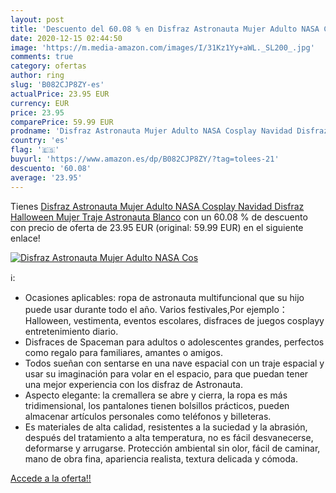 ```yaml
---
layout: post
title: 'Descuento del 60.08 % en Disfraz Astronauta Mujer Adulto NASA Cos'
date: 2020-12-15 02:44:50
image: 'https://m.media-amazon.com/images/I/31Kz1Yy+aWL._SL200_.jpg'
comments: true
category: ofertas
author: ring
slug: 'B082CJP8ZY-es'
actualPrice: 23.95 EUR
currency: EUR
price: 23.95
comparePrice: 59.99 EUR
prodname: 'Disfraz Astronauta Mujer Adulto NASA Cosplay Navidad Disfraz Halloween Mujer Traje Astronauta Blanco'
country: 'es'
flag: '🇪🇸'
buyurl: 'https://www.amazon.es/dp/B082CJP8ZY/?tag=tolees-21'
descuento: '60.08'
average: '23.95'
---
```


Tienes [Disfraz Astronauta Mujer Adulto NASA Cosplay Navidad Disfraz Halloween Mujer Traje Astronauta Blanco](https://www.amazon.es/dp/B082CJP8ZY/?tag=tolees-21) con un 60.08 % de descuento con precio de oferta de 23.95 EUR (original: 59.99 EUR) en el siguiente enlace!

[![Disfraz Astronauta Mujer Adulto NASA Cos](https://m.media-amazon.com/images/I/31Kz1Yy+aWL._SL200_.jpg)](https://www.amazon.es/dp/B082CJP8ZY/?tag=tolees-21)

ℹ️:

- Ocasiones aplicables: ropa de astronauta multifuncional que su hijo puede usar durante todo el año. Varios festivales,Por ejemplo：Halloween, vestimenta, eventos escolares, disfraces de juegos cosplayy entretenimiento diario.
- Disfraces de Spaceman para adultos o adolescentes grandes, perfectos como regalo para familiares, amantes o amigos.
- Todos sueñan con sentarse en una nave espacial con un traje espacial y usar su imaginación para volar en el espacio, para que puedan tener una mejor experiencia con los disfraz de Astronauta.
- Aspecto elegante: la cremallera se abre y cierra, la ropa es más tridimensional, los pantalones tienen bolsillos prácticos, pueden almacenar artículos personales como teléfonos y billeteras.
- Es materiales de alta calidad, resistentes a la suciedad y la abrasión, después del tratamiento a alta temperatura, no es fácil desvanecerse, deformarse y arrugarse. Protección ambiental sin olor, fácil de caminar, mano de obra fina, apariencia realista, textura delicada y cómoda.

[Accede a la oferta!!](https://www.amazon.es/dp/B082CJP8ZY/?tag=tolees-21)
